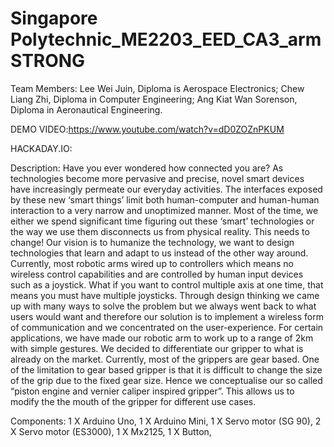 # Singapore Polytechnic_ME2203_EED_CA3_armSTRONG

Team Members: Lee Wei Juin, Diploma is Aerospace Electronics; Chew Liang Zhi, Diploma in Computer Engineering; Ang Kiat Wan Sorenson, Diploma in Aeronautical Engineering.

DEMO VIDEO:https://www.youtube.com/watch?v=dD0ZOZnPKUM

HACKADAY.IO: 

Description: Have you ever wondered how connected you are? As technologies become more pervasive and precise, novel smart devices have increasingly permeate our everyday activities. The interfaces exposed by these new ‘smart things’ limit both human-computer and human-human interaction to a very narrow and unoptimized manner. Most of the time, we either we spend significant time figuring out these ‘smart’ technologies or the way we use them disconnects us from physical reality. This needs to change! Our vision is to humanize the technology, we want to design technologies that learn and adapt to us instead of the other way around. Currently, most robotic arms wired up to controllers which means no wireless control capabilities and are controlled by human input devices such as a joystick. What if you want to control multiple axis at one time, that means you must have multiple joysticks. Through design thinking we came up with many ways to solve the problem but we always went back to what users would want and therefore our solution is to implement a wireless form of communication and we concentrated on the user-experience. For certain applications, we have made our robotic arm to work up to a range of 2km with simple gestures. We decided to differentiate our gripper to what is already on the market. Currently, most of the grippers are gear based. One of the limitation to gear based gripper is that it is difficult to change the size of the grip due to the fixed gear size. Hence we conceptualise our so called “piston engine and vernier caliper inspired gripper”. This allows us to modify the the mouth of the gripper for different use cases.

Components: 1 X Arduino Uno, 1 X Arduino Mini, 1 X Servo motor (SG 90), 2 X Servo motor (ES3000), 1 X Mx2125, 1 X Button, 
